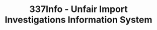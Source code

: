 ---
layout: default
bigquery: https://console.cloud.google.com/bigquery?p=patents-public-data&d=usitc_investigations&page=dataset&project=sheets-management-319211
citation: US International Trade Commission 337Info Unfair Import Investigations Information
  System
contributors: US International Trade Comission
cost: None
description: US International Trade Commission 337Info Unfair Import Investigations
  Information System contains data on investigations done under Section 337. Section
  337 declares the infringement of certain statutory intellectual property rights
  and other forms of unfair competition in import trade to be unlawful practices.
  Most Section 337 investigations involve allegations of patent or registered trademark
  infringement.
documentation: FAQ and tutorial available on the site
last_edit: 04/09/2022, 16:35:45
location: https://pubapps2.usitc.gov/337external/
maintained_by: US International Trade Comission
schema_fields:
- dateOfPublicationFrNotice
- markmanHearing
- investigationTermDate
- teoReliefGranted
- finalIdOnViolationIssue
- finalDetNoViolation
- htsNumbers
- id
- invUnfairAct
- teoIdIssueDate
- ouiiParticipation
- lastUpdated
- patentNumbers
- startDateMarkmanHearing
- currentActiveALJ
- cafcAppeals
- finalDetViolation
- copyrightNumbers
- ouiiAttorney
- dateComplaintFiled
- docketNo
- investigationNo
- gcAttorney
- issueDateOtherNonFinal
- scheduledEndDateEvidHear
- scheduledStartDateEvidHear
- dateCreated
- finalIdOnViolationDue
- title
- teoProceedingInvolved
- currentStatus
- actualStartDateEvidHear
- publication_number
- endDateMarkmanHearing
- patentNumber
- investigationType
- teoIdDueDate
- internalRemand
- targetDate
- respondent
- complainant
- actualEndDateEvidHear
- trademarkNumbers
- aljAssigned
shortname: unfair_import_investigations
tags:
- import
- legal
- trade
timeframe: 2008-2021 (prior to 2008 downloadable as a JSON file)
title: 337Info - Unfair Import Investigations Information System
uuid: 2721f5ec-e599-4890-9265-9706719fc71e
---